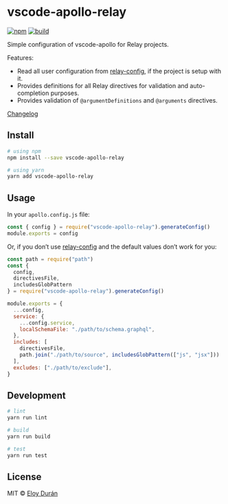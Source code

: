 # vscode-apollo-relay

[![npm](https://img.shields.io/npm/v/vscode-apollo-relay.svg)](https://www.npmjs.com/package/vscode-apollo-relay)
[![build](https://img.shields.io/travis/relay-tools/vscode-apollo-relay/master.svg)](https://travis-ci.org/relay-tools/vscode-apollo-relay/builds)

Simple configuration of vscode-apollo for Relay projects.

Features:

- Read all user configuration from [relay-config], if the project is setup with it.
- Provides definitions for all Relay directives for validation and auto-completion purposes.
- Provides validation of `@argumentDefinitions` and `@arguments` directives.

[Changelog](https://github.com/relay-tools/vscode-apollo-relay/blob/master/CHANGELOG.md)

## Install

```sh
# using npm
npm install --save vscode-apollo-relay

# using yarn
yarn add vscode-apollo-relay
```

## Usage

In your `apollo.config.js` file:

```js
const { config } = require("vscode-apollo-relay").generateConfig()
module.exports = config
```

Or, if you don’t use [relay-config] and the default values don’t work for you:

```js
const path = require("path")
const {
  config,
  directivesFile,
  includesGlobPattern
} = require("vscode-apollo-relay").generateConfig()

module.exports = {
  ...config,
  service: {
    ...config.service,
    localSchemaFile: "./path/to/schema.graphql",
  },
  includes: [
    directivesFile,
    path.join("./path/to/source", includesGlobPattern(["js", "jsx"]))
  ],
  excludes: ["./path/to/exclude"],
}
```

## Development

```sh
# lint
yarn run lint

# build
yarn run build

# test
yarn run test
```

## License

MIT © [Eloy Durán](https://github.com/alloy)

[relay-config]: https://relay.dev/docs/en/installation-and-setup#set-up-relay-with-a-single-config-file
